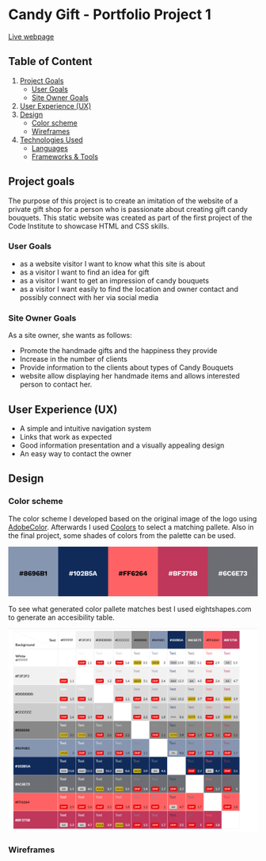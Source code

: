 # Candy Gift - Portfolio Project 1

[Live webpage]()

## Table of Content
1. [Project Goals](#project-goals)
    + [User Goals](#user-goals)
    + [Site Owner Goals](#site-owner-goals)
2. [User Experience (UX)](#user-experience)
3. [Design](#design)
   + [Color scheme](#color-scheme)
   + [Wireframes](#wireframes)
4. [Technologies Used](#technologies-used)
   + [Languages](#languages)
   + [Frameworks & Tools](#frameworks-&-tools)




## Project goals

The purpose of this project is to create an imitation of the website of a private gift shop for a person who is passionate about creating gift candy bouquets.
This static website was created as part of the first project of the Code Institute to showcase HTML and CSS skills.

### User Goals

* as a website visitor I want to know what this site is about
* as a visitor I want to find an idea for gift
* as a visitor I want to get an impression of candy bouquets
* as a visitor I want easily to find the location and owner contact and possibly connect with her via social media


### Site Owner Goals

As a site owner, she wants as follows:
* Promote the handmade gifts and the happiness they provide
* Increase in the number of clients
* Provide information to the clients about types of Candy Bouquets
* website allow displaying her handmade items and allows interested person to contact her.

## User Experience (UX)

* A simple and intuitive navigation system
* Links  that work as expected
* Good information presentation and a visually appealing design 
* An easy way to contact the owner


## Design

### Color scheme

The color scheme I developed based on the original image of the logo using [AdobeColor](https://color.adobe.com/create/image).
Afterwards I used [Coolors](https://coolors.co/) to select a matching pallete. 
Also in the final project, some shades of colors from the palette can be used.

![Colour Scheme](assets/docs/images/color_pallete.png)

To see what  generated color pallete matches best I used  eightshapes.com to generate an accesibility table.

![Accesibility_table](assets/docs/images/color_accessibility.png)

### Wireframes
